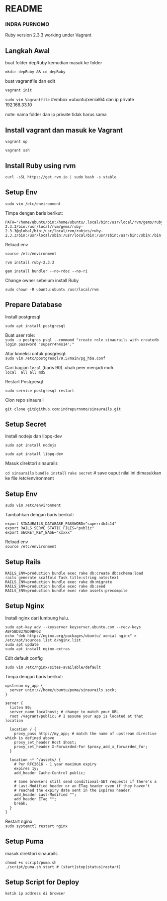 # README
### INDRA PURNOMO

Ruby version 2.3.3 working under Vagrant

## Langkah Awal

 buat folder depRuby kemudian masuk ke folder 
 
 `mkdir depRuby && cd depRuby`
 
 buat vagrantfile dan edit
 
 `vagrant init`
 
 `sudo vim Vagrantfile` #vmbox =ubuntu/xenial64 dan ip private 192.168.33.10 
 
 note: nama folder dan ip private tidak harus sama

## Install vagrant dan masuk ke Vagrant

`vagrant up`

`vagrant ssh`

## Install Ruby using rvm


`curl -sSL https://get.rvm.io | sudo bash -s stable`

## Setup Env 

`sudo vim /etc/environment`

Timpa dengan baris berikut:  
```
PATH="/home/ubuntu/bin:/home/ubuntu/.local/bin:/usr/local/rvm/gems/ruby-2.3.3/bin:/usr/local/rvm/gems/ruby-2.3.3@global/bin:/usr/local/rvm/rubies/ruby-2.3.3/bin:/usr/local/sbin:/usr/local/bin:/usr/sbin:/usr/bin:/sbin:/bin:/usr/games:/usr/local/games:/snap/bin:/usr/local/rvm/bin"
```

Reload env  

`source /etc/environment`

`rvm install ruby-2.3.3`

`gem install bundler --no-rdoc --no-ri`

Change owner sebelum install Ruby

`sudo chown -R ubuntu:ubuntu /usr/local/rvm`

## Prepare Database

Install postgresql

`sudo apt install postgresql`

Buat user role:  
`sudo -u postgres psql --command "create role sinaurails with createdb login password 'superr4h4s14';"`

Atur koneksi untuk posgresql:  
`sudo vim /etc/postgresql/9.5/main/pg_hba.conf`

Cari bagian `local` (baris 90). ubah peer menjadi md5  
`local  all all md5`

Restart Postgresql

`sudo service postgresql restart`

Clon repo sinaurail

`git clone git@github.com:indrapurnomo/sinaurails.git`

## Setup Secret

Install nodejs dan  libpq-dev

`sudo apt install nodejs`

`sudo apt install libpq-dev`

Masuk direktori sinaurails

`cd sinaurails`
`bundle install`
`rake secret` # save ouput nilai ini dimasukkan ke file /etc/environment

## Setup Env
`sudo vim /etc/environment`

Tambahkan dengan baris berikut:  
```
export SINAURAILS_DATABASE_PASSWORD="superr4h4s14"
export RAILS_SERVE_STATIC_FILES="public"
export SECRET_KEY_BASE="xxxxx"
```

Reload env  
`source /etc/environment`

## Setup Rails
```
RAILS_ENV=production bundle exec rake db:create db:schema:load
rails generate scaffold Task title:string note:text
RAILS_ENV=production bundle exec rake db:migrate
RAILS_ENV=production bundle exec rake db:seed
RAILS_ENV=production bundle exec rake assets:precompile
```

## Setup Nginx
Install nginx dari lumbung hulu.
```
sudo apt-key adv --keyserver keyserver.ubuntu.com --recv-keys ABF5BD827BD9BF62
echo "deb http://nginx.org/packages/ubuntu/ xenial nginx" > /etc/apt/sources.list.d/nginx.list 
sudo apt update
sudo apt install nginx-extras
```

Edit default config 

`sudo vim /etc/nginx/sites-available/default`

Timpa dengan baris berikut:  
```
upstream my_app {
  server unix:///home/ubuntu/puma/sinaurails.sock;
}

server {
  listen 80;
  server_name localhost; # change to match your URL
  root /vagrant/public; # I assume your app is located at that location

  location / {
    proxy_pass http://my_app; # match the name of upstream directive which is defined above
    proxy_set_header Host $host;
    proxy_set_header X-Forwarded-For $proxy_add_x_forwarded_for;
  }

  location ~* ^/assets/ {
    # Per RFC2616 - 1 year maximum expiry
    expires 1y;
    add_header Cache-Control public;

    # Some browsers still send conditional-GET requests if there's a
    # Last-Modified header or an ETag header even if they haven't
    # reached the expiry date sent in the Expires header.
    add_header Last-Modified "";
    add_header ETag "";
    break;
  }
}
```
Restart nginx  
`sudo systemctl restart nginx`

## Setup Puma
masuk direktori sinaurails
```
chmod +x script/puma.sh
./script/puma.sh start # (start|stop|status|restart)
```

## Setup Script for Deploy
 `ketik ip address di browser`
